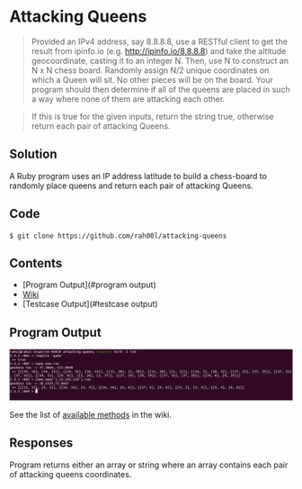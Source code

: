 # Attacking Queens

> Provided an IPv4 address, say 8.8.8.8, use a RESTful client to get the result from ipinfo.io (e.g. http://ipinfo.io/8.8.8.8) and take the altitude geocoordinate, casting it to an integer N. Then, use N to construct an N x N chess board. Randomly assign N/2 unique coordinates on which a Queen will sit. No other pieces will be on the board. Your program should then determine if all of the queens are placed in such a way where none of them are attacking each other.

> If this is true for the given inputs, return the string true,
otherwise return each pair of attacking Queens.

## Solution

A Ruby program uses an IP address latitude to build a chess-board to randomly place queens and
return each pair of attacking Queens.

## Code

    $ git clone https://github.com/rah00l/attacking-queens

## Contents

* [Program Output](#program output)
* [Wiki](#wiki)
* [Testcase Output](#testcase output)

## Program Output

![Program output](/docs/output.png?raw=true "Title")

See the list of [available
methods](https://github.com/rah00l/attacking-queens/wiki/Documentation) in the
wiki.


## Responses

Program returns either an array or string where an array contains each pair of attacking queens coordinates.
